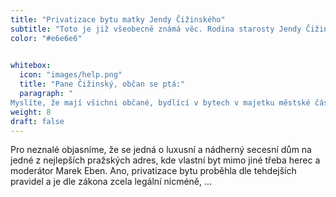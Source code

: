 ```yaml
---
title: "Privatizace bytu matky Jendy Čižinského"
subtitle: "Toto je již všeobecně známá věc. Rodina starosty Jendy Čižinského zprivatizovala byt na adrese Maiselova 41/21, Praha 1."
color: "#e6e6e6"

  
whitebox:
  icon: "images/help.png"
  title: "Pane Čižinský, občan se ptá:"
  paragraph: "
Myslíte, že mají všichni občané, bydlící v bytech v majetku městské části, nárok na privatizaci svého bytu, jako se to podařilo Vaší rodině?"
weight: 8
draft: false
---
```




Pro neznalé objasníme, že se jedná o luxusní a nádherný secesní dům na jedné z nejlepších pražských adres, kde vlastní byt mimo jiné třeba herec a moderátor Marek Eben. 
Ano, privatizace bytu proběhla dle tehdejších pravidel a je dle zákona zcela legální nicméně, ...
